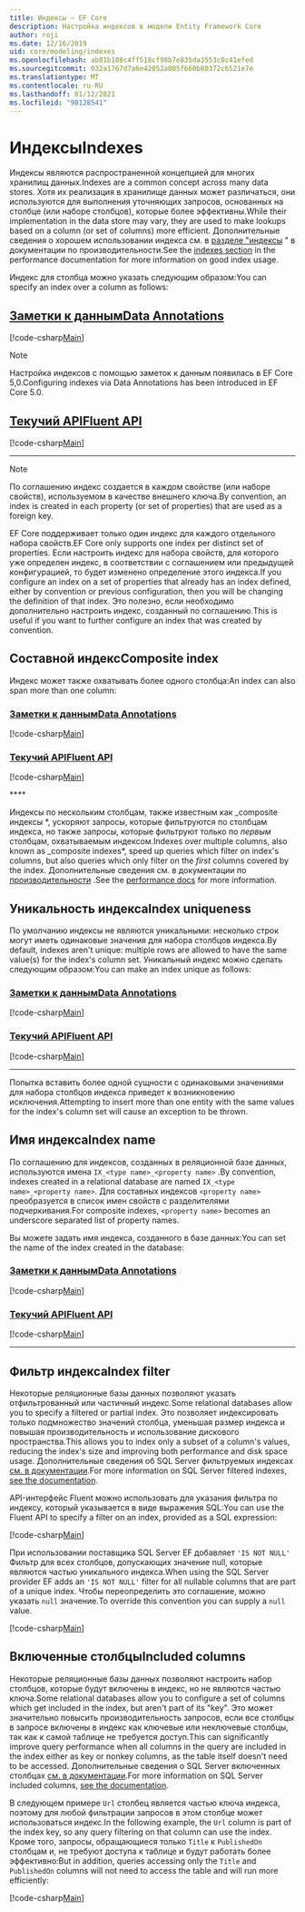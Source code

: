 ```yaml
---
title: Индексы — EF Core
description: Настройка индексов в модели Entity Framework Core
author: roji
ms.date: 12/16/2019
uid: core/modeling/indexes
ms.openlocfilehash: ab81b108c4ff518cf98b7e835da3553c0c41efed
ms.sourcegitcommit: 032a1767d7a6e42052a005f660b80372c6521e7e
ms.translationtype: MT
ms.contentlocale: ru-RU
ms.lasthandoff: 01/12/2021
ms.locfileid: "98128541"
---
```

# <a name="indexes"></a><span data-ttu-id="ca18a-103">Индексы</span><span class="sxs-lookup"><span data-stu-id="ca18a-103">Indexes</span></span>

<span data-ttu-id="ca18a-104">Индексы являются распространенной концепцией для многих хранилищ данных.</span><span class="sxs-lookup"><span data-stu-id="ca18a-104">Indexes are a common concept across many data stores.</span></span> <span data-ttu-id="ca18a-105">Хотя их реализация в хранилище данных может различаться, они используются для выполнения уточняющих запросов, основанных на столбце (или наборе столбцов), которые более эффективны.</span><span class="sxs-lookup"><span data-stu-id="ca18a-105">While their implementation in the data store may vary, they are used to make lookups based on a column (or set of columns) more efficient.</span></span> <span data-ttu-id="ca18a-106">Дополнительные сведения о хорошем использовании индекса см. в [разделе "индексы](xref:core/performance/efficient-querying#use-indexes-properly) " в документации по производительности.</span><span class="sxs-lookup"><span data-stu-id="ca18a-106">See the [indexes section](xref:core/performance/efficient-querying#use-indexes-properly) in the performance documentation for more information on good index usage.</span></span>

<span data-ttu-id="ca18a-107">Индекс для столбца можно указать следующим образом:</span><span class="sxs-lookup"><span data-stu-id="ca18a-107">You can specify an index over a column as follows:</span></span>

## <a name="data-annotations"></a>[<span data-ttu-id="ca18a-108">Заметки к данным</span><span class="sxs-lookup"><span data-stu-id="ca18a-108">Data Annotations</span></span>](#tab/data-annotations)

[!code-csharp[Main](../../../samples/core/Modeling/DataAnnotations/Index.cs?name=Index&highlight=1)]

> [!NOTE]
> <span data-ttu-id="ca18a-109">Настройка индексов с помощью заметок к данным появилась в EF Core 5,0.</span><span class="sxs-lookup"><span data-stu-id="ca18a-109">Configuring indexes via Data Annotations has been introduced in EF Core 5.0.</span></span>

## <a name="fluent-api"></a>[<span data-ttu-id="ca18a-110">Текучий API</span><span class="sxs-lookup"><span data-stu-id="ca18a-110">Fluent API</span></span>](#tab/fluent-api)

[!code-csharp[Main](../../../samples/core/Modeling/FluentAPI/Index.cs?name=Index&highlight=4)]

***

> [!NOTE]
> <span data-ttu-id="ca18a-111">По соглашению индекс создается в каждом свойстве (или наборе свойств), используемом в качестве внешнего ключа.</span><span class="sxs-lookup"><span data-stu-id="ca18a-111">By convention, an index is created in each property (or set of properties) that are used as a foreign key.</span></span>
>
> <span data-ttu-id="ca18a-112">EF Core поддерживает только один индекс для каждого отдельного набора свойств.</span><span class="sxs-lookup"><span data-stu-id="ca18a-112">EF Core only supports one index per distinct set of properties.</span></span> <span data-ttu-id="ca18a-113">Если настроить индекс для набора свойств, для которого уже определен индекс, в соответствии с соглашением или предыдущей конфигурацией, то будет изменено определение этого индекса.</span><span class="sxs-lookup"><span data-stu-id="ca18a-113">If you configure an index on a set of properties that already has an index defined, either by convention or previous configuration, then you will be changing the definition of that index.</span></span> <span data-ttu-id="ca18a-114">Это полезно, если необходимо дополнительно настроить индекс, созданный по соглашению.</span><span class="sxs-lookup"><span data-stu-id="ca18a-114">This is useful if you want to further configure an index that was created by convention.</span></span>

## <a name="composite-index"></a><span data-ttu-id="ca18a-115">Составной индекс</span><span class="sxs-lookup"><span data-stu-id="ca18a-115">Composite index</span></span>

<span data-ttu-id="ca18a-116">Индекс может также охватывать более одного столбца:</span><span class="sxs-lookup"><span data-stu-id="ca18a-116">An index can also span more than one column:</span></span>

### <a name="data-annotations"></a>[<span data-ttu-id="ca18a-117">Заметки к данным</span><span class="sxs-lookup"><span data-stu-id="ca18a-117">Data Annotations</span></span>](#tab/data-annotations)

[!code-csharp[Main](../../../samples/core/Modeling/DataAnnotations/IndexComposite.cs?name=Composite&highlight=1)]

### <a name="fluent-api"></a>[<span data-ttu-id="ca18a-118">Текучий API</span><span class="sxs-lookup"><span data-stu-id="ca18a-118">Fluent API</span></span>](#tab/fluent-api)

[!code-csharp[Main](../../../samples/core/Modeling/FluentAPI/IndexComposite.cs?name=Composite&highlight=4)]

<span data-ttu-id="ca18a-119">\*\*_</span><span class="sxs-lookup"><span data-stu-id="ca18a-119">\*\*_</span></span>

<span data-ttu-id="ca18a-120">Индексы по нескольким столбцам, также известным как _composite индексы \*, ускоряют запросы, которые фильтруются по столбцам индекса, но также запросы, которые фильтруют только по *первым* столбцам, охватываемым индексом.</span><span class="sxs-lookup"><span data-stu-id="ca18a-120">Indexes over multiple columns, also known as _composite indexes\*, speed up queries which filter on index's columns, but also queries which only filter on the *first* columns covered by the index.</span></span> <span data-ttu-id="ca18a-121">Дополнительные сведения см. в документации по [производительности](xref:core/performance/efficient-querying#use-indexes-properly) .</span><span class="sxs-lookup"><span data-stu-id="ca18a-121">See the [performance docs](xref:core/performance/efficient-querying#use-indexes-properly) for more information.</span></span>

## <a name="index-uniqueness"></a><span data-ttu-id="ca18a-122">Уникальность индекса</span><span class="sxs-lookup"><span data-stu-id="ca18a-122">Index uniqueness</span></span>

<span data-ttu-id="ca18a-123">По умолчанию индексы не являются уникальными: несколько строк могут иметь одинаковые значения для набора столбцов индекса.</span><span class="sxs-lookup"><span data-stu-id="ca18a-123">By default, indexes aren't unique: multiple rows are allowed to have the same value(s) for the index's column set.</span></span> <span data-ttu-id="ca18a-124">Уникальный индекс можно сделать следующим образом:</span><span class="sxs-lookup"><span data-stu-id="ca18a-124">You can make an index unique as follows:</span></span>

### <a name="data-annotations"></a>[<span data-ttu-id="ca18a-125">Заметки к данным</span><span class="sxs-lookup"><span data-stu-id="ca18a-125">Data Annotations</span></span>](#tab/data-annotations)

[!code-csharp[Main](../../../samples/core/Modeling/DataAnnotations/IndexUnique.cs?name=IndexUnique&highlight=1)]

### <a name="fluent-api"></a>[<span data-ttu-id="ca18a-126">Текучий API</span><span class="sxs-lookup"><span data-stu-id="ca18a-126">Fluent API</span></span>](#tab/fluent-api)

[!code-csharp[Main](../../../samples/core/Modeling/FluentAPI/IndexUnique.cs?name=IndexUnique&highlight=5)]

***

<span data-ttu-id="ca18a-127">Попытка вставить более одной сущности с одинаковыми значениями для набора столбцов индекса приведет к возникновению исключения.</span><span class="sxs-lookup"><span data-stu-id="ca18a-127">Attempting to insert more than one entity with the same values for the index's column set will cause an exception to be thrown.</span></span>

## <a name="index-name"></a><span data-ttu-id="ca18a-128">Имя индекса</span><span class="sxs-lookup"><span data-stu-id="ca18a-128">Index name</span></span>

<span data-ttu-id="ca18a-129">По соглашению для индексов, созданных в реляционной базе данных, используются имена `IX_<type name>_<property name>` .</span><span class="sxs-lookup"><span data-stu-id="ca18a-129">By convention, indexes created in a relational database are named `IX_<type name>_<property name>`.</span></span> <span data-ttu-id="ca18a-130">Для составных индексов `<property name>` преобразуется в список имен свойств с разделителями подчеркивания.</span><span class="sxs-lookup"><span data-stu-id="ca18a-130">For composite indexes, `<property name>` becomes an underscore separated list of property names.</span></span>

<span data-ttu-id="ca18a-131">Вы можете задать имя индекса, созданного в базе данных:</span><span class="sxs-lookup"><span data-stu-id="ca18a-131">You can set the name of the index created in the database:</span></span>

### <a name="data-annotations"></a>[<span data-ttu-id="ca18a-132">Заметки к данным</span><span class="sxs-lookup"><span data-stu-id="ca18a-132">Data Annotations</span></span>](#tab/data-annotations)

[!code-csharp[Main](../../../samples/core/Modeling/DataAnnotations/IndexName.cs?name=IndexName&highlight=1)]

### <a name="fluent-api"></a>[<span data-ttu-id="ca18a-133">Текучий API</span><span class="sxs-lookup"><span data-stu-id="ca18a-133">Fluent API</span></span>](#tab/fluent-api)

[!code-csharp[Main](../../../samples/core/Modeling/FluentAPI/IndexName.cs?name=IndexName&highlight=5)]

***

## <a name="index-filter"></a><span data-ttu-id="ca18a-134">Фильтр индекса</span><span class="sxs-lookup"><span data-stu-id="ca18a-134">Index filter</span></span>

<span data-ttu-id="ca18a-135">Некоторые реляционные базы данных позволяют указать отфильтрованный или частичный индекс.</span><span class="sxs-lookup"><span data-stu-id="ca18a-135">Some relational databases allow you to specify a filtered or partial index.</span></span> <span data-ttu-id="ca18a-136">Это позволяет индексировать только подмножество значений столбца, уменьшая размер индекса и повышая производительность и использование дискового пространства.</span><span class="sxs-lookup"><span data-stu-id="ca18a-136">This allows you to index only a subset of a column's values, reducing the index's size and improving both performance and disk space usage.</span></span> <span data-ttu-id="ca18a-137">Дополнительные сведения об SQL Server фильтруемых индексах [см. в документации](/sql/relational-databases/indexes/create-filtered-indexes).</span><span class="sxs-lookup"><span data-stu-id="ca18a-137">For more information on SQL Server filtered indexes, [see the documentation](/sql/relational-databases/indexes/create-filtered-indexes).</span></span>

<span data-ttu-id="ca18a-138">API-интерфейс Fluent можно использовать для указания фильтра по индексу, который указывается в виде выражения SQL:</span><span class="sxs-lookup"><span data-stu-id="ca18a-138">You can use the Fluent API to specify a filter on an index, provided as a SQL expression:</span></span>

[!code-csharp[Main](../../../samples/core/Modeling/FluentAPI/IndexFilter.cs?name=IndexFilter&highlight=5)]

<span data-ttu-id="ca18a-139">При использовании поставщика SQL Server EF добавляет `'IS NOT NULL'` Фильтр для всех столбцов, допускающих значение null, которые являются частью уникального индекса.</span><span class="sxs-lookup"><span data-stu-id="ca18a-139">When using the SQL Server provider EF adds an `'IS NOT NULL'` filter for all nullable columns that are part of a unique index.</span></span> <span data-ttu-id="ca18a-140">Чтобы переопределить это соглашение, можно указать `null` значение.</span><span class="sxs-lookup"><span data-stu-id="ca18a-140">To override this convention you can supply a `null` value.</span></span>

[!code-csharp[Main](../../../samples/core/Modeling/FluentAPI/IndexNoFilter.cs?name=IndexNoFilter&highlight=6)]

## <a name="included-columns"></a><span data-ttu-id="ca18a-141">Включенные столбцы</span><span class="sxs-lookup"><span data-stu-id="ca18a-141">Included columns</span></span>

<span data-ttu-id="ca18a-142">Некоторые реляционные базы данных позволяют настроить набор столбцов, которые будут включены в индекс, но не являются частью ключа.</span><span class="sxs-lookup"><span data-stu-id="ca18a-142">Some relational databases allow you to configure a set of columns which get included in the index, but aren't part of its "key".</span></span> <span data-ttu-id="ca18a-143">Это может значительно повысить производительность запросов, если все столбцы в запросе включены в индекс как ключевые или неключевые столбцы, так как к самой таблице не требуется доступ.</span><span class="sxs-lookup"><span data-stu-id="ca18a-143">This can significantly improve query performance when all columns in the query are included in the index either as key or nonkey columns, as the table itself doesn't need to be accessed.</span></span> <span data-ttu-id="ca18a-144">Дополнительные сведения о SQL Server включенных столбцах [см. в документации](/sql/relational-databases/indexes/create-indexes-with-included-columns).</span><span class="sxs-lookup"><span data-stu-id="ca18a-144">For more information on SQL Server included columns, [see the documentation](/sql/relational-databases/indexes/create-indexes-with-included-columns).</span></span>

<span data-ttu-id="ca18a-145">В следующем примере `Url` столбец является частью ключа индекса, поэтому для любой фильтрации запросов в этом столбце может использоваться индекс.</span><span class="sxs-lookup"><span data-stu-id="ca18a-145">In the following example, the `Url` column is part of the index key, so any query filtering on that column can use the index.</span></span> <span data-ttu-id="ca18a-146">Кроме того, запросы, обращающиеся только `Title` к `PublishedOn` столбцам и, не требуют доступа к таблице и будут работать более эффективно:</span><span class="sxs-lookup"><span data-stu-id="ca18a-146">But in addition, queries accessing only the `Title` and `PublishedOn` columns will not need to access the table and will run more efficiently:</span></span>

[!code-csharp[Main](../../../samples/core/Modeling/FluentAPI/IndexInclude.cs?name=IndexInclude&highlight=5-9)]
